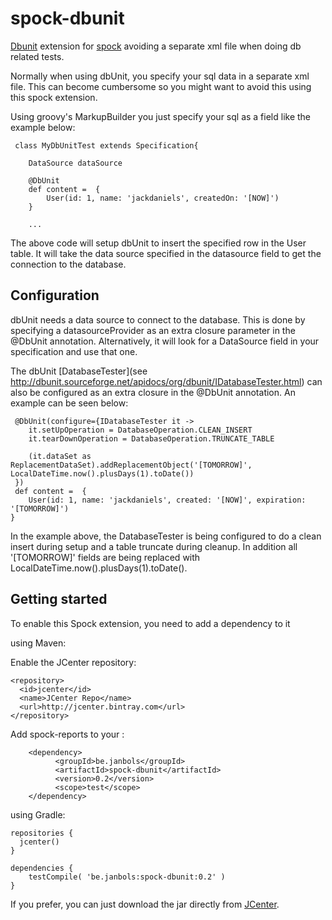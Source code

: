 spock-dbunit
============

[Dbunit](http://dbunit.sourceforge.net/) extension for [spock](https://github.com/spockframework/spock) avoiding a separate xml file
when doing db related tests.

Normally when using dbUnit, you specify your sql data in a separate xml file. This can become cumbersome so you might want to
avoid this using this spock extension.

Using groovy's MarkupBuilder you just specify your sql as a field like the example below:

     class MyDbUnitTest extends Specification{

        DataSource dataSource

        @DbUnit
        def content =  {
            User(id: 1, name: 'jackdaniels', createdOn: '[NOW]')
        }

        ...

The above code will setup dbUnit to insert the specified row in the User table.
It will take the data source specified in the datasource field to get the connection to the database.

Configuration
-------------
dbUnit needs a data source to connect to the database. This is done by specifying a datasourceProvider as an extra closure
parameter in the @DbUnit annotation.
Alternatively, it will look for a DataSource field in your specification and use that one.

The dbUnit [DatabaseTester](see http://dbunit.sourceforge.net/apidocs/org/dbunit/IDatabaseTester.html)
can also be configured as an extra closure in the @DbUnit annotation. An example can be seen below:

     @DbUnit(configure={IDatabaseTester it ->
        it.setUpOperation = DatabaseOperation.CLEAN_INSERT
        it.tearDownOperation = DatabaseOperation.TRUNCATE_TABLE

        (it.dataSet as ReplacementDataSet).addReplacementObject('[TOMORROW]', LocalDateTime.now().plusDays(1).toDate())
     }) 
     def content =  {
        User(id: 1, name: 'jackdaniels', created: '[NOW]', expiration: '[TOMORROW]')
    }

In the example above, the DatabaseTester is being configured to do a clean insert during setup and a table truncate during cleanup.
In addition all '[TOMORROW]' fields are being replaced with LocalDateTime.now().plusDays(1).toDate().

Getting started
---
To enable this Spock extension, you need to add a dependency to it

using Maven:

Enable the JCenter repository:

    <repository>
      <id>jcenter</id>
      <name>JCenter Repo</name>
      <url>http://jcenter.bintray.com</url>
    </repository>
Add spock-reports to your <dependencies>:

        <dependency>
              <groupId>be.janbols</groupId>
              <artifactId>spock-dbunit</artifactId>
              <version>0.2</version>
              <scope>test</scope>
        </dependency>


using Gradle:

    repositories {
      jcenter()
    }

    dependencies {
        testCompile( 'be.janbols:spock-dbunit:0.2' )
    }

If you prefer, you can just download the jar directly from [JCenter](https://bintray.com/artifact/download/janbols/maven/be/janbols/spock-dbunit/0.2/spock-dbunit-0.2.jar).


